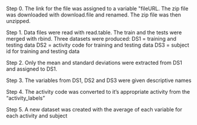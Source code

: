 Step 0. The link for the file was assigned to a variable "fileURL. The
zip file was downloaded with download.file and renamed. The zip file was
then unzipped.

Step 1. Data files were read with read.table. The train and the tests
were merged with rbind. Three datasets were produced: DS1 = training and
testing data DS2 = activity code for training and testing data DS3 =
subject id for training and testing data

Step 2. Only the mean and standard deviations were extracted from DS1
and assigned to DS1.

Step 3. The variables from DS1, DS2 and DS3 were given descriptive names

Step 4. The activity code was converted to it’s appropriate activity
from the “activity\_labels”

Step 5. A new dataset was created with the average of each variable for
each activity and subject
